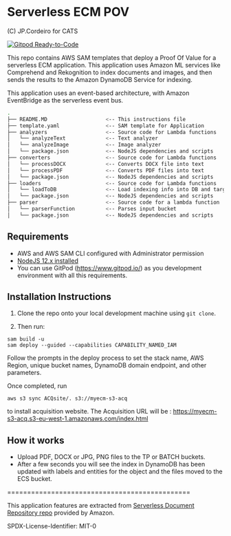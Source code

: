 # Serverless ECM POV

(C) JP.Cordeiro for CATS

[![Gitpod Ready-to-Code](https://img.shields.io/badge/Gitpod-Ready--to--Code-blue?logo=gitpod)](https://gitpod.io/from-referrer/)

This repo contains AWS SAM templates that deploy a Proof Of Value for a serverless ECM application. This application uses Amazon ML services like Comprehend and Rekognition to index documents and images, and then sends the results to the Amazon DynamoDB Service for indexing.

This application uses an event-based architecture, with Amazon EventBridge as the serverless event bus.


```bash
.
├── README.MD                   <-- This instructions file
├── template.yaml               <-- SAM template for Application
├── analyzers                   <-- Source code for Lambda functions
│   └── analyzeText             <-- Text analyzer
│   └── analyzeImage            <-- Image analyzer
│   └── package.json            <-- NodeJS dependencies and scripts
├── converters                  <-- Source code for Lambda functions
│   └── processDOCX             <-- Converts DOCX file into text
│   └── processPDF              <-- Converts PDF files into text
│   └── package.json            <-- NodeJS dependencies and scripts
├── loaders                     <-- Source code for Lambda functions
│   └── loadToDB                <-- Load indexing info into DB and target bucket
│   └── package.json            <-- NodeJS dependencies and scripts
├── parser                      <-- Source code for a lambda function
│   └── parserFunction          <-- Parses input bucket 
│   └── package.json            <-- NodeJS dependencies and scripts
```

## Requirements

* AWS and AWS SAM CLI configured with Administrator permission
* [NodeJS 12.x installed](https://nodejs.org/en/download/)
* You can use GitPod (https://www.gitpod.io/) as you development environment with all this requirements.

## Installation Instructions

1. Clone the repo onto your local development machine using `git clone`.

1. Then run:
``` 
sam build -u
sam deploy --guided --capabilities CAPABILITY_NAMED_IAM
```
Follow the prompts in the deploy process to set the stack name, AWS Region, unique bucket names, DynamoDB domain endpoint, and other parameters.

Once completed, run 
``` 
aws s3 sync ACQsite/. s3://myecm-s3-acq
```
to install acquisition website.
The Acquisition URL will be : https://myecm-s3-acq.s3-eu-west-1.amazonaws.com/index.html

## How it works

* Upload PDF, DOCX or JPG, PNG files to the TP or BATCH buckets.
* After a few seconds you will see the index in DynamoDB has been updated with labels and entities for the object and the files moved to the ECS bucket.

==============================================

This application features are extracted from [Serverless Document Repository repo](https://github.com/aws-samples/s3-to-lambda-patterns/tree/master/decoupled-docrepo) provided by Amazon.


SPDX-License-Identifier: MIT-0
